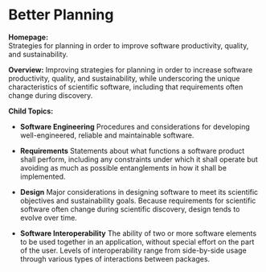 # Better Planning

**Homepage:**  
Strategies for planning in order to improve software productivity, quality, and sustainability.  

**Overview:** 
Improving strategies for planning in order to increase software productivity, quality, and sustainability, while underscoring the unique characteristics of scientific software, including that requirements often change during discovery.

**Child Topics:**

<!--
Addition: Software Engineering [moves from Better Development], Requirements, Design, Software Interoperability
-->
- **Software Engineering**
Procedures and considerations for developing well-engineered, reliable and maintainable software.
<!---Topic order: 1--->

- **Requirements**
Statements about what functions a software product shall perform, including any constraints under which it shall operate but avoiding as much as possible entanglements in how it shall be implemented.
<!---Topic order: 2--->

- **Design**
Major considerations in designing software to meet its scientific objectives and sustainability goals. Because requirements for scientific software often change during scientific discovery, design tends to evolve over time.
<!---Topic order: 3--->

- **Software Interoperability**
The ability of two or more software elements to be used together in an application, without special effort on the part of the user.  Levels of interoperability range from side-by-side usage through various types of interactions between packages.
<!---Topic order: 4--->

<!---
Category order: 1
--->
